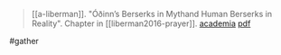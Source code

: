 > [[a-liberman]]. "Óðinn’s Berserks in Mythand Human Berserks in Reality". Chapter in [[liberman2016-prayer]]. [academia](https://www.academia.edu/31095863/In-Prayer-and-Laughter-Essays-on-Medieval-Scandinavian-and-Germanic-Mythology-Literature-and-Culture-Paleograph-Press-Moscow-2016-588-pages-In-English-ISBN-978-5-89526-027-2) [pdf](a/a-liberman2016-3.pdf)

#gather